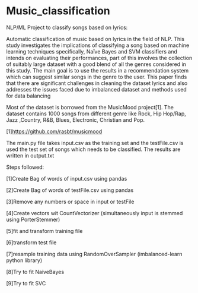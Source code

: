 # Music_classification
NLP/ML Project to classify songs based on lyrics:

Automatic classification of music based on lyrics in the field of NLP. 
This study investigates the implications of classifying a song based on machine learning techniques specifically, 
Naïve Bayes and SVM classifiers and intends on evaluating their performances, part of this involves the collection of suitably 
large dataset with a good blend of all the genres considered in this study. 
The main goal is to use the results in a recommendation system which can suggest similar songs in the genre to the user. 
This paper finds that there are significant challenges in cleaning the dataset lyrics and also addresses the issues faced 
due to imbalanced dataset and methods used for data balancing

Most of the dataset is borrowed from the MusicMood project[1]. The dataset contains 1000 songs from different genre 
like Rock, Hip Hop/Rap, Jazz ,Country, R&B, Blues, Electronic, Christian and Pop.


[1]https://github.com/rasbt/musicmood

The main.py file takes input.csv as the training set and the testFile.csv is used the test set of songs which needs to be classified.
The results are written in output.txt

Steps followed:

[1]Create Bag of words of input.csv using pandas

[2]Create Bag of words of testFile.csv using pandas

[3]Remove any numbers or space in input or testFile

[4]Create vectors wit CountVectorizer  (simultaneously input is stemmed using PorterStemmer)

[5]fit and transform training file

[6]transform test file

[7]resample training data using RandomOverSampler (imbalanced-learn python library)

[8]Try to fit NaiveBayes

[9]Try to fit SVC
